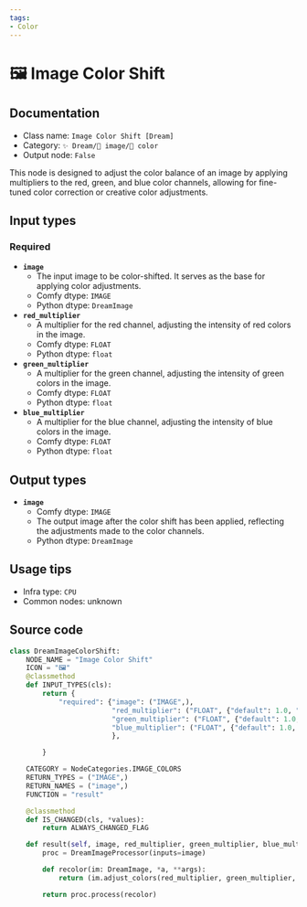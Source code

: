 ```yaml
---
tags:
- Color
---
```


# 🖼 Image Color Shift
## Documentation
- Class name: `Image Color Shift [Dream]`
- Category: `✨ Dream/🌄 image/🎨 color`
- Output node: `False`

This node is designed to adjust the color balance of an image by applying multipliers to the red, green, and blue color channels, allowing for fine-tuned color correction or creative color adjustments.
## Input types
### Required
- **`image`**
    - The input image to be color-shifted. It serves as the base for applying color adjustments.
    - Comfy dtype: `IMAGE`
    - Python dtype: `DreamImage`
- **`red_multiplier`**
    - A multiplier for the red channel, adjusting the intensity of red colors in the image.
    - Comfy dtype: `FLOAT`
    - Python dtype: `float`
- **`green_multiplier`**
    - A multiplier for the green channel, adjusting the intensity of green colors in the image.
    - Comfy dtype: `FLOAT`
    - Python dtype: `float`
- **`blue_multiplier`**
    - A multiplier for the blue channel, adjusting the intensity of blue colors in the image.
    - Comfy dtype: `FLOAT`
    - Python dtype: `float`
## Output types
- **`image`**
    - Comfy dtype: `IMAGE`
    - The output image after the color shift has been applied, reflecting the adjustments made to the color channels.
    - Python dtype: `DreamImage`
## Usage tips
- Infra type: `CPU`
- Common nodes: unknown


## Source code
```python
class DreamImageColorShift:
    NODE_NAME = "Image Color Shift"
    ICON = "🖼"
    @classmethod
    def INPUT_TYPES(cls):
        return {
            "required": {"image": ("IMAGE",),
                         "red_multiplier": ("FLOAT", {"default": 1.0, "min": 0.0}),
                         "green_multiplier": ("FLOAT", {"default": 1.0, "min": 0.0}),
                         "blue_multiplier": ("FLOAT", {"default": 1.0, "min": 0.0}),
                         },

        }

    CATEGORY = NodeCategories.IMAGE_COLORS
    RETURN_TYPES = ("IMAGE",)
    RETURN_NAMES = ("image",)
    FUNCTION = "result"

    @classmethod
    def IS_CHANGED(cls, *values):
        return ALWAYS_CHANGED_FLAG

    def result(self, image, red_multiplier, green_multiplier, blue_multiplier):
        proc = DreamImageProcessor(inputs=image)

        def recolor(im: DreamImage, *a, **args):
            return (im.adjust_colors(red_multiplier, green_multiplier, blue_multiplier),)

        return proc.process(recolor)

```
